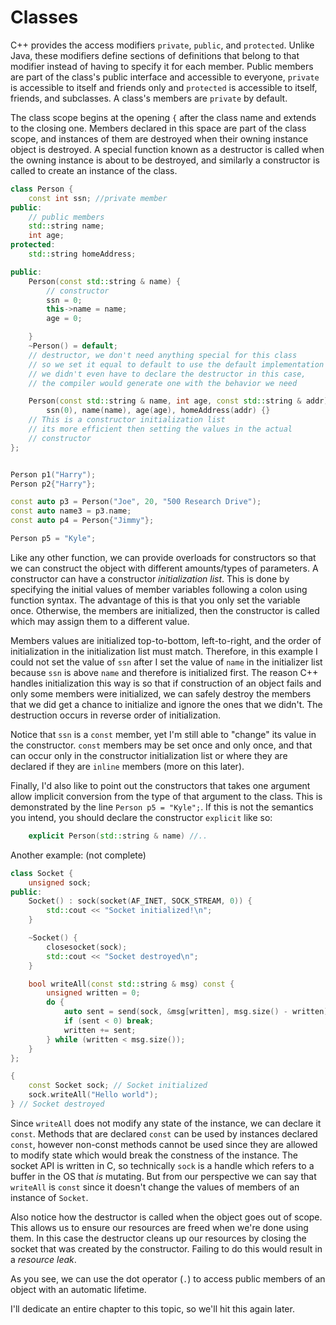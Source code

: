# Classes

C++ provides the access modifiers `private`, `public`, and `protected`. 
Unlike Java, these modifiers define sections of definitions that belong to that modifier instead of having to specify it for each member. 
Public members are part of the class's public interface and accessible to everyone, `private` is accessible to itself and friends only and `protected` is accessible to itself, friends, and subclasses. 
A class's members are `private` by default.

The class scope begins at the opening `{` after the class name and extends to the closing one. 
Members declared in this space are part of the class scope, and instances of them are destroyed when their owning instance object is destroyed. 
A special function known as a destructor is called when the owning instance is about to be destroyed, and similarly a constructor is called to create an instance of the class. 

```C++
class Person {
    const int ssn; //private member
public:
    // public members
    std::string name;
    int age;
protected:
    std::string homeAddress;

public:
    Person(const std::string & name) {
        // constructor
        ssn = 0;
        this->name = name;
        age = 0;

    }
    ~Person() = default;
    // destructor, we don't need anything special for this class
    // so we set it equal to default to use the default implementation
    // we didn't even have to declare the destructor in this case,
    // the compiler would generate one with the behavior we need

    Person(const std::string & name, int age, const std::string & addr) :
        ssn(0), name(name), age(age), homeAddress(addr) {}
    // This is a constructor initialization list
    // its more efficient then setting the values in the actual
    // constructor
};


Person p1("Harry");
Person p2{"Harry"};

const auto p3 = Person("Joe", 20, "500 Research Drive");
const auto name3 = p3.name;
const auto p4 = Person{"Jimmy"};

Person p5 = "Kyle";

```

Like any other function, we can provide overloads for constructors so that we can construct the object with different amounts/types of parameters. 
A constructor can have a constructor *initialization list*. This is done by specifying the initial values of member variables following a colon using function syntax. 
The advantage of this is that you only set the variable once. Otherwise, the members are initialized, then the constructor is called which may assign them to a different value.

Members values are initialized top-to-bottom, left-to-right, and the order of initialization in the initialization list must match. 
Therefore, in this example I could not set the value of `ssn` after I set the value of `name` in the initializer list because `ssn` is above `name` and therefore is initialized first. 
The reason C++ handles initialization this way is so that if construction of an object fails and only some members were initialized, we can safely destroy the members that we did get a 
chance to initialize and ignore the ones that we didn't. 
The destruction occurs in reverse order of initialization.

Notice that `ssn` is a `const` member, yet I'm still able to "change" its value in the constructor. 
`const` members may be set once and only once, and that can occur only in the constructor initialization list or where they are declared if they are `inline` members (more on this later).

Finally, I'd also like to point out the constructors that takes one argument allow implicit conversion from the type of that argument to the class. 
This is demonstrated by the line `Person p5 = "Kyle";`. If this is not the semantics you intend, you should declare the constructor `explicit` like so:

```C++
    explicit Person(std::string & name) //..
```

Another example: (not complete)

```C++
class Socket {
    unsigned sock;
public:
    Socket() : sock(socket(AF_INET, SOCK_STREAM, 0)) {
        std::cout << "Socket initialized!\n";
    }

    ~Socket() {
        closesocket(sock);
        std::cout << "Socket destroyed\n";
    }

    bool writeAll(const std::string & msg) const {
        unsigned written = 0;
        do {
            auto sent = send(sock, &msg[written], msg.size() - written);
            if (sent < 0) break;
            written += sent;
        } while (written < msg.size());
    }
};

{
    const Socket sock; // Socket initialized
    sock.writeAll("Hello world");
} // Socket destroyed
```

Since `writeAll` does not modify any state of the instance, we can declare it `const`. 
Methods that are declared `const` can be used by instances declared `const`, however non-const methods cannot be used since they are allowed to modify state which would break the constness of the instance. 
The socket API is written in C, so technically `sock` is a handle which refers to a buffer in the OS that *is* mutating. 
But from our perspective we can say that `writeAll` is `const` since it doesn't change the values of members of an instance of `Socket`.

Also notice how the destructor is called when the object goes out of scope. This allows us to ensure our resources are freed when we're done using them. 
In this case the destructor cleans up our resources by closing the socket that was created by the constructor. Failing to do this would result in a *resource leak*.

As you see, we can use the dot operator (`.`) to access public members of an object with an automatic lifetime. 

I'll dedicate an entire chapter to this topic, so we'll hit this again later.